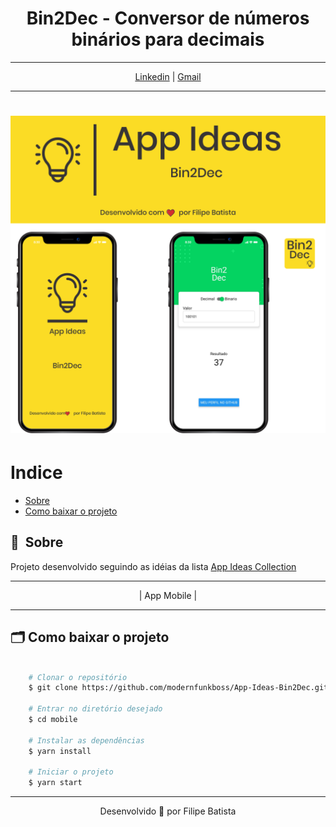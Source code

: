 
<h1 align="center"> 
     Bin2Dec - Conversor de números binários para decimais
</h1>
<hr/>

<p align="center">  
    <a href="https://www.linkedin.com/in/filipelbatista/" target="_blanc">Linkedin</a> | 
    <a href="mailto:filipe.x2016@gmail.com" target="_blanc">Gmail</a>
</p>

<hr/>

<h1>
    <img src="assets/banner.png">
</h1>

# Indice

- [Sobre](#-sobre)
- [Como baixar o projeto](#-como-baixar-o-projeto)

## 🔖&nbsp; Sobre

Projeto desenvolvido seguindo as idéias da lista <a target="_blank" href="https://github.com/florinpop17/app-ideas">App Ideas Collection</a>

---

<p align="center">  
    | App Mobile | 
</p>

---

## 🗂 Como baixar o projeto

```bash

    # Clonar o repositório
    $ git clone https://github.com/modernfunkboss/App-Ideas-Bin2Dec.git

    # Entrar no diretório desejado
    $ cd mobile

    # Instalar as dependências
    $ yarn install

    # Iniciar o projeto
    $ yarn start
```

---

<p align="center">Desenvolvido 💜 por Filipe Batista</p>
